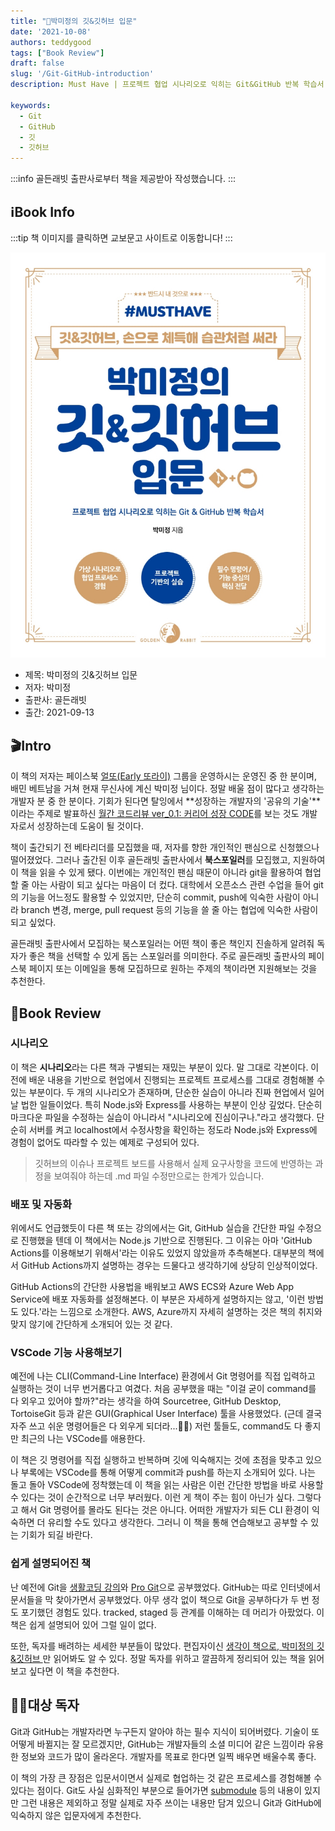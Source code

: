```yaml
---
title: "📖박미정의 깃&깃허브 입문"
date: '2021-10-08'
authors: teddygood
tags: ["Book Review"]
draft: false
slug: '/Git-GitHub-introduction'
description: Must Have | 프로젝트 협업 시나리오로 익히는 Git&GitHub 반복 학습서

keywords:
  - Git
  - GitHub
  - 깃
  - 깃허브
---
```


:::info
골든래빗 출판사로부터 책을 제공받아 작성했습니다.
:::

## ℹ️Book Info

:::tip
책 이미지를 클릭하면 교보문고 사이트로 이동합니다!
:::

[![책](../assets/review/Git-GitHub-introduction.jpg)](http://www.kyobobook.co.kr/product/detailViewKor.laf?ejkGb=KOR&mallGb=KOR&barcode=9791191905014&orderClick=LEa&Kc=)

- 제목: 박미정의 깃&깃허브 입문
- 저자: 박미정
- 출판사: 골든래빗
- 출간: 2021-09-13

<!--truncate-->

## 🎬Intro

이 책의 저자는 페이스북 [얼또(Early 또라이)](https://www.facebook.com/groups/earlyddorai/about) 그룹을 운영하시는 운영진 중 한 분이며, 배민 베트남을 거쳐 현재 무신사에 계신 박미정 님이다. 정말 배울 점이 많다고 생각하는 개발자 분 중 한 분이다. 기회가 된다면 탈잉에서 **성장하는 개발자의 '공유의 기술'**이라는 주제로 발표하신 [월간 코드리뷰 ver_0.1: 커리어 성장 CODE](https://taling.me/vod/view/39222)를 보는 것도 개발자로서 성장하는데 도움이 될 것이다.

책이 출간되기 전 베타리더를 모집했을 때, 저자를 향한 개인적인 팬심으로 신청했으나 떨어졌었다. 그러나 출간된 이후 골든래빗 출판사에서 **북스포일러**를 모집했고, 지원하여 이 책을 읽을 수 있게 됐다. 이번에는 개인적인 팬심 때문이 아니라 git을 활용하여 협업할 줄 아는 사람이 되고 싶다는 마음이 더 컸다. 대학에서 오픈소스 관련 수업을 들어 git의 기능을 어느정도 활용할 수 있었지만, 단순히 commit, push에 익숙한 사람이 아니라 branch 변경, merge, pull request 등의 기능을 쓸 줄 아는 협업에 익숙한 사람이 되고 싶었다.

골든래빗 출판사에서 모집하는 북스포일러는 어떤 책이 좋은 책인지 진솔하게 알려줘 독자가 좋은 책을 선택할 수 있게 돕는 스포일러를 의미한다. 주로 골든래빗 출판사의 페이스북 페이지 또는 이메일을 통해 모집하므로 원하는 주제의 책이라면 지원해보는 것을 추천한다. 

## 📖Book Review

### 시나리오

이 책은 **시나리오**라는 다른 책과 구별되는 재밌는 부분이 있다. 말 그대로 각본이다. 이전에 배운 내용을 기반으로 현업에서 진행되는 프로젝트 프로세스를 그대로 경험해볼 수 있는 부분이다. 두 개의 시나리오가 존재하며, 단순한 실습이 아니라 진짜 현업에서 일어날 법한 일들이었다. 특히 Node.js와 Express를 사용하는 부분이 인상 깊었다. 단순히 마크다운 파일을 수정하는 실습이 아니라서 "시나리오에 진심이구나."라고 생각했다. 단순히 서버를 켜고 localhost에서 수정사항을 확인하는 정도라 Node.js와 Express에 경험이 없어도 따라할 수 있는 예제로 구성되어 있다.

> 깃허브의 이슈나 프로젝트 보드를 사용해서 실제 요구사항을 코드에 반영하는 과정을 보여줘야 하는데 .md 파일 수정만으로는 한계가 있습니다.

### 배포 및 자동화 

위에서도 언급했듯이 다른 책 또는 강의에서는 Git, GitHub 실습을 간단한 파일 수정으로 진행했을 텐데 이 책에서는 Node.js 기반으로 진행된다. 그 이유는 아마 'GitHub Actions를 이용해보기 위해서'라는 이유도 있었지 않았을까 추측해본다. 대부분의 책에서 GitHub Actions까지 설명하는 경우는 드물다고 생각하기에 상당히 인상적이었다.

GitHub Actions의 간단한 사용법을 배워보고 AWS ECS와 Azure Web App Service에 배포 자동화를 설정해본다. 이 부분은 자세하게 설명하지는 않고, '이런 방법도 있다.'라는 느낌으로 소개한다. AWS, Azure까지 자세히 설명하는 것은 책의 취지와 맞지 않기에 간단하게 소개되어 있는 것 같다. 

### VSCode 기능 사용해보기

예전에 나는 CLI(Command-Line Interface) 환경에서 Git 명령어를 직접 입력하고 실행하는 것이 너무 번거롭다고 여겼다. 처음 공부했을 때는 "이걸 굳이 command를 다 외우고 있어야 할까?"라는 생각을 하여 Sourcetree, GitHub Desktop, TortoiseGit 등과 같은 GUI(Graphical User Interface) 툴을 사용했었다. (근데 결국 자주 쓰고 쉬운 명령어들은 다 외우게 되더라...🤦‍♂️) 저런 툴들도, command도 다 좋지만 최근의 나는 VSCode를 애용한다. 

이 책은 깃 명령어를 직접 실행하고 반복하며 깃에 익숙해지는 것에 초점을 맞추고 있으나 부록에는 VSCode를 통해 어떻게 commit과 push를 하는지 소개되어 있다. 나는 돌고 돌아 VSCode에 정착했는데 이 책을 읽는 사람은 이런 간단한 방법을 바로 사용할 수 있다는 것이 순간적으로 너무 부러웠다. 이런 게 책이 주는 힘이 아닌가 싶다. 그렇다고 해서 Git 명령어를 몰라도 된다는 것은 아니다. 어떠한 개발자가 되든 CLI 환경이 익숙하면 더 유리할 수도 있다고 생각한다. 그러니 이 책을 통해 연습해보고 공부할 수 있는 기회가 되길 바란다.

### 쉽게 설명되어진 책

난 예전에 Git을 [생활코딩 강의](https://opentutorials.org/course/3838)와 [Pro Git](https://git-scm.com/book/ko/v2)으로 공부했었다. GitHub는 따로 인터넷에서 문서들을 막 찾아가면서 공부했었다. 아무 생각 없이 책으로 Git을 공부하다가 두 번 정도 포기했던 경험도 있다. tracked, staged 등 관계를 이해하는 데 머리가 아팠었다. 이 책은 쉽게 설명되어 있어 그럴 일이 없다.

또한, 독자를 배려하는 세세한 부분들이 많았다. 편집자이신 [생각이 책으로, 박미정의 깃&깃허브
](https://brunch.co.kr/@hwchoi/32)만 읽어봐도 알 수 있다. 정말 독자를 위하고 깔끔하게 정리되어 있는 책을 읽어 보고 싶다면 이 책을 추천한다.

## 🧑‍🏫대상 독자

Git과 GitHub는 개발자라면 누구든지 알아야 하는 필수 지식이 되어버렸다. 기술이 또 어떻게 바뀔지는 잘 모르겠지만, GitHub는 개발자들의 소셜 미디어 같은 느낌이라 유용한 정보와 코드가 많이 올라온다. 개발자를 목표로 한다면 일찍 배우면 배울수록 좋다. 

이 책의 가장 큰 장점은 입문서이면서 실제로 협업하는 것 같은 프로세스를 경험해볼 수 있다는 점이다. Git도 사실 심화적인 부분으로 들어가면 [submodule](https://git-scm.com/book/ko/v2/Git-%EB%8F%84%EA%B5%AC-%EC%84%9C%EB%B8%8C%EB%AA%A8%EB%93%88) 등의 내용이 있지만 그런 내용은 제외하고 정말 실제로 자주 쓰이는 내용만 담겨 있으니 Git과 GitHub에 익숙하지 않은 입문자에게 추천한다.